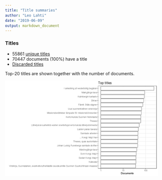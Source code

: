 ```yaml
---
title: "Title summaries"
author: "Leo Lahti"
date: "2019-06-09"
output: markdown_document
---
```



### Titles

 * 55861 [unique titles](output.tables/title_accepted.csv)
 * 70447 documents (100%) have a title
 * [Discarded titles](output.tables/title_discarded.csv)

Top-20 titles are shown together with the number of documents.

![plot of chunk summarytitle](figure/summarytitle-1.png)

